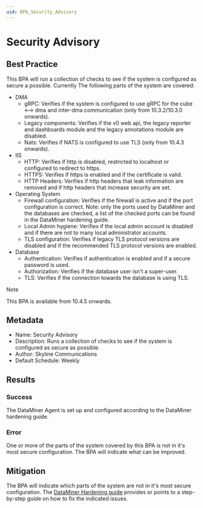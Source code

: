 ```yaml
---
uid: BPA_Security_Advisory
---
```


# Security Advisory

## Best Practice

This BPA will run a collection of checks to see if the system is configured as secure a possible.
Currently The following parts of the system are covered:

- DMA
  - gRPC: Verifies if the system is configured to use gRPC for the cube <--> dma and inter-dma communication (only from 10.3.2/10.3.0 onwards).
  - Legacy components: Verifies if the v0 web api, the legacy reporter and dashboards module and the legacy annotations module are disabled.
  - Nats: Verifies if NATS is configured to use TLS (only from 10.4.3 onwards).
- IIS
  - HTTP: Verifies if http is disabled, restricted to localhost or configured to redirect to https.
  - HTTPS: Verifies if https is enabled and if the certificate is valid.
  - HTTP Headers: Verifies if http headers that leak information are removed and if http headers that increase security are set.
- Operating System
  - Firewall configuration: Verifies if the firewall is active and if the port configuration is correct. Note: only the ports used by DataMiner and the databases are checked, a list of the checked ports can be found in the DataMiner hardening guide.
  - Local Admin hygiene: Verifies if the local admin account is disabled and if there are not to many local administrator accounts.
  - TLS configuration: Verifies if legacy TLS protocol versions are disabled and if the recommended TLS protocol versions are enabled.
- Database
  - Authentication: Verifies if authentication is enabled and if a secure password is used.
  - Authorization: Verifies if the database user isn't a super-user.
  - TLS: Verifies if the connection towards the database is using TLS.

> [!NOTE]
> This BPA is available from 10.4.5 onwards.

## Metadata

- Name: Security Advisory
- Description: Runs a collection of checks to see if the system is configured as secure as possible.
- Author: Skyline Communications
- Default Schedule: Weekly

## Results

### Success

The DataMiner Agent is set up and configured according to the DataMiner hardening guide.

### Error

One or more of the parts of the system covered by this BPA is not in it's most secure configuration.
The BPA will indicate what can be improved.

## Mitigation

The BPA will indicate which parts of the system are not in it's most secure configuration.
The [DataMiner Hardening guide](xref:DataMiner_hardening_guide) provides or points to a step-by-step guide on how to fix the indicated issues.
